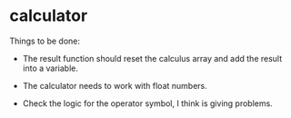 # calculator

Things to be done:

- The result function should reset the calculus array and add the result into a variable.

- The calculator needs to work with float numbers.

- Check the logic for the operator symbol, I think is giving problems.